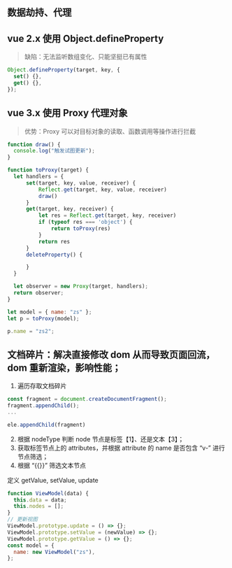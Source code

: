 ## 数据劫持、代理

## vue 2.x 使用 Object.defineProperty

> 缺陷：无法监听数组变化、只能坚挺已有属性

```js
Object.defineProperty(target, key, {
  set() {},
  get() {},
});
```

## vue 3.x 使用 Proxy 代理对象

> 优势：Proxy 可以对目标对象的读取、函数调用等操作进行拦截

```js
function draw() {
  console.log("触发试图更新");
}

function toProxy(target) {
  let handlers = {
      set(target, key, value, receiver) {
          Reflect.get(target, key, value, receiver)
          draw()
      }
      get(target, key, receiver) {
          let res = Reflect.get(target, key, receiver)
          if (typeof res === 'object') {
              return toProxy(res)
          }
          return res
      }
      deleteProperty() {

      }
  }

  let observer = new Proxy(target, handlers);
  return observer;
}

let model = { name: "zs" };
let p = toProxy(model);

p.name = "zs2";
```

## 文档碎片：解决直接修改 dom 从而导致页面回流，dom 重新渲染，影响性能；

1. 遍历存取文档碎片

```js
const fragment = document.createDocumentFragment();
fragment.appendChild();
...

ele.appendChild(fragment)
```

2. 根据 nodeType 判断 node 节点是标签【1】、还是文本【3】；
3. 获取标签节点上的 attributes，并根据 attribute 的 name 是否包含 “v-” 进行节点筛选；
4. 根据 “{{}}” 筛选文本节点

定义 getValue, setValue, update

```js
function ViewModel(data) {
  this.data = data;
  this.nodes = [];
}
// 更新视图
ViewModel.prototype.update = () => {};
ViewModel.prototype.setValue = (newValue) => {};
ViewModel.prototype.getValue = () => {};
const model = {
  name: new ViewModel("zs"),
};
```
